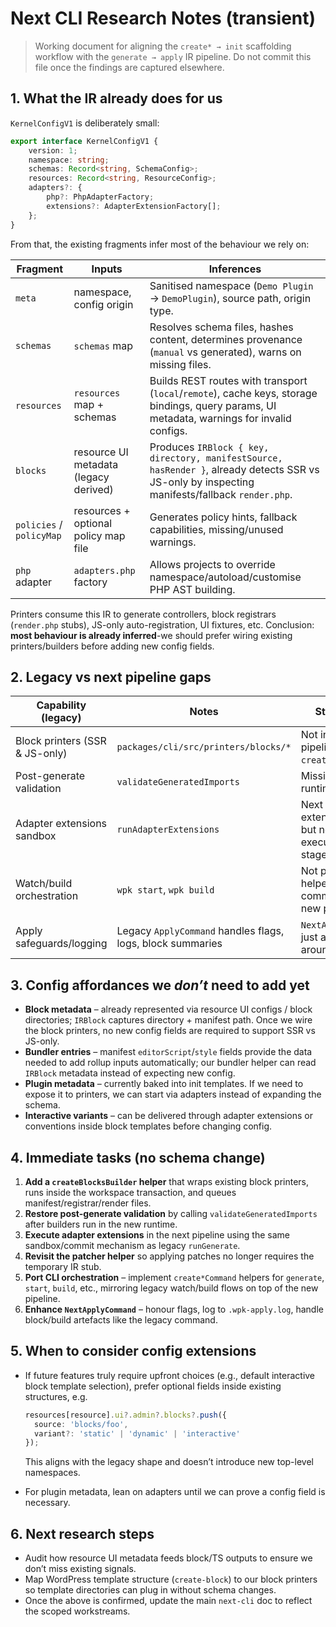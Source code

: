 # Next CLI Research Notes (transient)

> Working document for aligning the `create* → init` scaffolding workflow with the `generate → apply` IR pipeline. Do not commit this file once the findings are captured elsewhere.

## 1. What the IR already does for us

`KernelConfigV1` is deliberately small:

```ts
export interface KernelConfigV1 {
	version: 1;
	namespace: string;
	schemas: Record<string, SchemaConfig>;
	resources: Record<string, ResourceConfig>;
	adapters?: {
		php?: PhpAdapterFactory;
		extensions?: AdapterExtensionFactory[];
	};
}
```

From that, the existing fragments infer most of the behaviour we rely on:

| Fragment                 | Inputs                                | Inferences                                                                                                                                      |
| ------------------------ | ------------------------------------- | ----------------------------------------------------------------------------------------------------------------------------------------------- |
| `meta`                   | namespace, config origin              | Sanitised namespace (`Demo Plugin` → `DemoPlugin`), source path, origin type.                                                                   |
| `schemas`                | `schemas` map                         | Resolves schema files, hashes content, determines provenance (`manual` vs generated), warns on missing files.                                   |
| `resources`              | `resources` map + schemas             | Builds REST routes with transport (`local`/`remote`), cache keys, storage bindings, query params, UI metadata, warnings for invalid configs.    |
| `blocks`                 | resource UI metadata (legacy derived) | Produces `IRBlock { key, directory, manifestSource, hasRender }`, already detects SSR vs JS-only by inspecting manifests/fallback `render.php`. |
| `policies` / `policyMap` | resources + optional policy map file  | Generates policy hints, fallback capabilities, missing/unused warnings.                                                                         |
| `php` adapter            | `adapters.php` factory                | Allows projects to override namespace/autoload/customise PHP AST building.                                                                      |

Printers consume this IR to generate controllers, block registrars (`render.php` stubs), JS-only auto-registration, UI fixtures, etc. Conclusion: **most behaviour is already inferred**-we should prefer wiring existing printers/builders before adding new config fields.

## 2. Legacy vs next pipeline gaps

| Capability (legacy)            | Notes                                                      | Status in `next/`                                                   |
| ------------------------------ | ---------------------------------------------------------- | ------------------------------------------------------------------- |
| Block printers (SSR & JS-only) | `packages/cli/src/printers/blocks/*`                       | Not invoked; next pipeline lacks a `createBlocksBuilder`.           |
| Post-generate validation       | `validateGeneratedImports`                                 | Missing in next runtime.                                            |
| Adapter extensions sandbox     | `runAdapterExtensions`                                     | Next pipeline has extension registry but no execution/commit stage. |
| Watch/build orchestration      | `wpk start`, `wpk build`                                   | Not ported; need helper-based commands around new pipeline.         |
| Apply safeguards/logging       | Legacy `ApplyCommand` handles flags, logs, block summaries | `NextApplyCommand` is just a thin wrapper around patcher.           |

## 3. Config affordances we _don’t_ need to add yet

- **Block metadata** – already represented via resource UI configs / block directories; `IRBlock` captures directory + manifest path. Once we wire the block printers, no new config fields are required to support SSR vs JS-only.
- **Bundler entries** – manifest `editorScript`/`style` fields provide the data needed to add rollup inputs automatically; our bundler helper can read `IRBlock` metadata instead of expecting new config.
- **Plugin metadata** – currently baked into init templates. If we need to expose it to printers, we can start via adapters instead of expanding the schema.
- **Interactive variants** – can be delivered through adapter extensions or conventions inside block templates before changing config.

## 4. Immediate tasks (no schema change)

1. **Add a `createBlocksBuilder` helper** that wraps existing block printers, runs inside the workspace transaction, and queues manifest/registrar/render files.
2. **Restore post-generate validation** by calling `validateGeneratedImports` after builders run in the new runtime.
3. **Execute adapter extensions** in the next pipeline using the same sandbox/commit mechanism as legacy `runGenerate`.
4. **Revisit the patcher helper** so applying patches no longer requires the temporary IR stub.
5. **Port CLI orchestration** – implement `create*Command` helpers for `generate`, `start`, `build`, etc., mirroring legacy watch/build flows on top of the new pipeline.
6. **Enhance `NextApplyCommand`** – honour flags, log to `.wpk-apply.log`, handle block/build artefacts like the legacy command.

## 5. When to consider config extensions

- If future features truly require upfront choices (e.g., default interactive block template selection), prefer optional fields inside existing structures, e.g.

    ```ts
    resources[resource].ui?.admin?.blocks?.push({
      source: 'blocks/foo',
      variant?: 'static' | 'dynamic' | 'interactive'
    });
    ```

    This aligns with the legacy shape and doesn’t introduce new top-level namespaces.

- For plugin metadata, lean on adapters until we can prove a config field is necessary.

## 6. Next research steps

- Audit how resource UI metadata feeds block/TS outputs to ensure we don’t miss existing signals.
- Map WordPress template structure (`create-block`) to our block printers so template directories can plug in without schema changes.
- Once the above is confirmed, update the main `next-cli` doc to reflect the scoped workstreams.
